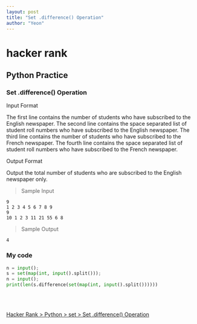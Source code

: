 ```yaml
---
layout: post
title: "Set .difference() Operation"
author: "Yeon"
---
```


# hacker rank

## Python Practice
### Set .difference() Operation

Input Format

The first line contains the number of students who have subscribed to the English newspaper. 
The second line contains the space separated list of student roll numbers who have subscribed to the English newspaper.
The third line contains the number of students who have subscribed to the French newspaper. 
The fourth line contains the space separated list of student roll numbers who have subscribed to the French newspaper.



Output Format

Output the total number of students who are subscribed to the English newspaper only.

> Sample Input
~~~
9
1 2 3 4 5 6 7 8 9
9
10 1 2 3 11 21 55 6 8
~~~

> Sample Output
~~~
4
~~~

### My code
```python
n = input();
s = set(map(int, input().split()));
n = input();
print(len(s.difference(set(map(int, input().split())))))
```

<br>
<br>

[Hacker Rank > Python > set > Set .difference() Operation ](https://www.hackerrank.com/challenges/py-set-difference-operation/problem)